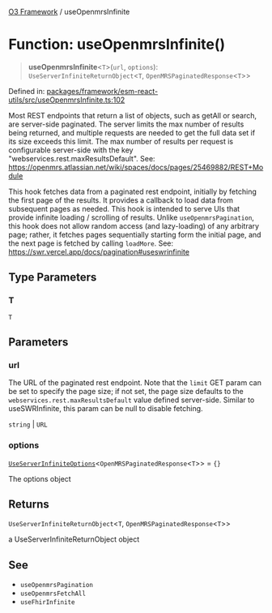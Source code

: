 [O3 Framework](../API.md) / useOpenmrsInfinite

# Function: useOpenmrsInfinite()

> **useOpenmrsInfinite**\<`T`\>(`url`, `options`): `UseServerInfiniteReturnObject`\<`T`, `OpenMRSPaginatedResponse`\<`T`\>\>

Defined in: [packages/framework/esm-react-utils/src/useOpenmrsInfinite.ts:102](https://github.com/its-kios09/openmrs-esm-core/blob/main/packages/framework/esm-react-utils/src/useOpenmrsInfinite.ts#L102)

Most REST endpoints that return a list of objects, such as getAll or search, are server-side paginated.
The server limits the max number of results being returned, and multiple requests are needed to get the full data set
if its size exceeds this limit.
The max number of results per request is configurable server-side
with the key "webservices.rest.maxResultsDefault". See: https://openmrs.atlassian.net/wiki/spaces/docs/pages/25469882/REST+Module

This hook fetches data from a paginated rest endpoint, initially by fetching the first page of the results.
It provides a callback to load data from subsequent pages as needed. This hook is intended to serve UIs that
provide infinite loading / scrolling of results. Unlike `useOpenmrsPagination`, this hook does not allow random access
(and lazy-loading) of any arbitrary page; rather, it fetches pages sequentially starting form the initial page, and the next page
is fetched by calling `loadMore`. See: https://swr.vercel.app/docs/pagination#useswrinfinite

## Type Parameters

### T

`T`

## Parameters

### url

The URL of the paginated rest endpoint. Note that the `limit` GET param can be set to specify
           the page size; if not set, the page size defaults to the `webservices.rest.maxResultsDefault` value defined
           server-side.
           Similar to useSWRInfinite, this param can be null to disable fetching.

`string` | `URL`

### options

[`UseServerInfiniteOptions`](../interfaces/UseServerInfiniteOptions.md)\<`OpenMRSPaginatedResponse`\<`T`\>\> = `{}`

The options object

## Returns

`UseServerInfiniteReturnObject`\<`T`, `OpenMRSPaginatedResponse`\<`T`\>\>

a UseServerInfiniteReturnObject object

## See

 - `useOpenmrsPagination`
 - `useOpenmrsFetchAll`
 - `useFhirInfinite`
